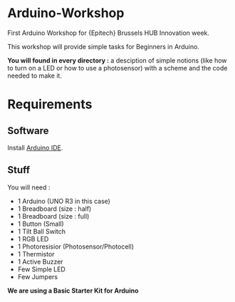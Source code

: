 # Arduino-Workshop

First Arduino Workshop for {Epitech} Brussels HUB Innovation week.

This workshop will provide simple tasks for Beginners in Arduino.

**You will found in every directory :** a desciption of simple notions (like how to turn on a LED or how to use a photosensor) with a scheme and the code needed to make it.

# Requirements

## Software

Install [Arduino IDE](https://www.arduino.cc/en/main/software).

## Stuff

You will need :
* 1 Arduino (UNO R3 in this case)
* 1 Breadboard (size : half)
* 1 Breadboard (size : full)
* 1 Button (Small)
* 1 Tilt Ball Switch
* 1 RGB LED
* 1 Photoresisior (Photosensor/Photocell)
* 1 Thermistor
* 1 Active Buzzer
* Few Simple LED
* Few Jumpers

**We are using a Basic Starter Kit for Arduino**
